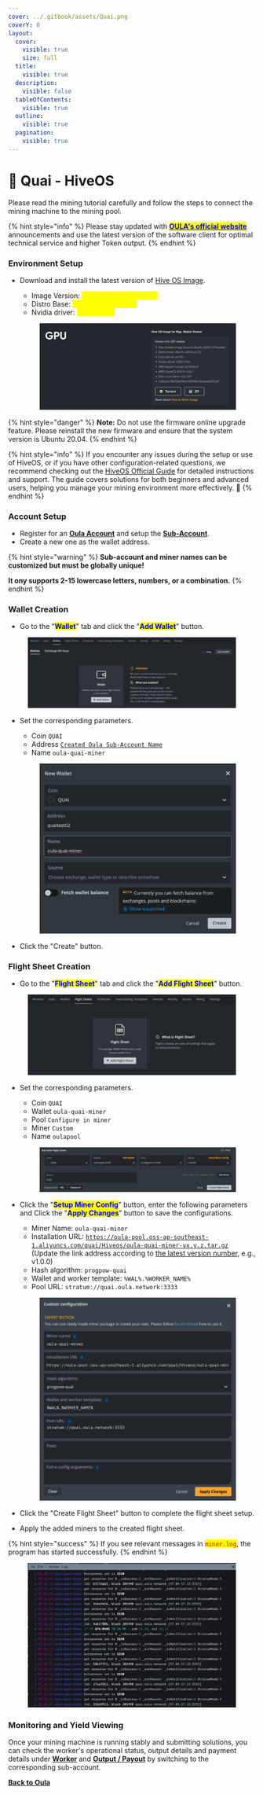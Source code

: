 ```yaml
---
cover: ../.gitbook/assets/Quai.png
coverY: 0
layout:
  cover:
    visible: true
    size: full
  title:
    visible: true
  description:
    visible: false
  tableOfContents:
    visible: true
  outline:
    visible: true
  pagination:
    visible: true
---
```


# 🤖 Quai - HiveOS

Please read the mining tutorial carefully and follow the steps to connect the mining machine to the mining pool.

{% hint style="info" %}
Please stay updated with [<mark style="color:blue;">**OULA's official website**</mark>](https://oula.network/en) announcements and use the latest version of the software client for optimal technical service and higher Token output.
{% endhint %}

### **Environment Setup**

*   Download and install the latest version of [Hive OS Image](https://hiveon.com/install/).&#x20;

    * Image Version: <mark style="color:yellow;">HiveOS-0.6-227-stable</mark>&#x20;
    * Distro Base: <mark style="color:yellow;">Ubuntu 20.04.6 LTS</mark>
    * Nvidia driver: <mark style="color:yellow;">v535.171.04</mark>

    <figure><img src="../.gitbook/assets/image (1) (1) (1).png" alt=""><figcaption></figcaption></figure>

{% hint style="danger" %}
**Note:** Do not use the firmware online upgrade feature. Please reinstall the new firmware and ensure that the system version is Ubuntu 20.04.
{% endhint %}

{% hint style="info" %}
If you encounter any issues during the setup or use of HiveOS, or if you have other configuration-related questions, we recommend checking out the [HiveOS Official Guide](https://hiveon.com/knowledge-base/guides/) for detailed instructions and support. The guide covers solutions for both beginners and advanced users, helping you manage your mining environment more effectively. 📘
{% endhint %}

### **Account Setup**

* Register for an [**Oula Account**](https://oula.network/en/register) and setup the [**Sub-Account**](https://oula.network/en/pool/manager?tab=subAccount).
* Create a new one as the wallet address.&#x20;

{% hint style="warning" %}
**Sub-account and miner names can be customized but must be globally unique!**&#x20;

**It ony supports 2-15 lowercase letters, numbers, or a combination.**
{% endhint %}

### &#x20;Wallet Creation

* Go to the "<mark style="color:blue;">**Wallet**</mark>" tab and click the "<mark style="color:blue;">**Add Wallet**</mark>" button.

<figure><img src="../.gitbook/assets/image (3).png" alt=""><figcaption></figcaption></figure>

*   Set the corresponding parameters.

    * Coin `QUAI`
    * Address [`Created Oula Sub-Account Name`](https://oula.network/en/pool/manager?tab=subAccount)
    * Name `oula-quai-miner`

    <figure><img src="../.gitbook/assets/image (19).png" alt=""><figcaption></figcaption></figure>
* Click the "Create" button.

### Flight Sheet Creation

* Go to the "<mark style="color:blue;">**Flight Sheet**</mark>" tab and click the "<mark style="color:blue;">**Add Flight Sheet**</mark>" button.

<figure><img src="../.gitbook/assets/image (5).png" alt=""><figcaption></figcaption></figure>

*   Set the corresponding parameters.

    * Coin `QUAI`
    * Wallet `oula-quai-miner`
    * Pool `Configure in miner`
    * Miner `Custom`
    * Name `oulapool`

    <figure><img src="../.gitbook/assets/image (20).png" alt=""><figcaption></figcaption></figure>
*   Click the "<mark style="color:blue;">**Setup Miner Config**</mark>" button, enter the following parameters and Click the "<mark style="color:blue;">**Apply Changes**</mark>" button to save the configurations.

    * Miner Name: `oula-quai-miner`
    * Installation URL: [`https://oula-pool.oss-ap-southeast-1.aliyuncs.com/quai/Hiveos/oula-quai-miner-vx.y.z.tar.gz`](https://oula-pool.oss-ap-southeast-1.aliyuncs.com/quai/Hiveos/oula-quai-miner-vx.y.z.tar.gz)\
      (Update the link address according to [the latest version number](https://app.gitbook.com/s/yseWjqJcypCcEst0oC22/), e.g., v1.0.0)
    * Hash algorithm: `progpow-quai`
    * Wallet and worker template: `%WAL%.%WORKER_NAME%`
    * Pool URL: `stratum://quai.oula.network:3333`

    <figure><img src="../.gitbook/assets/image (21).png" alt=""><figcaption></figcaption></figure>
* Click the "Create Flight Sheet" button to complete the flight sheet setup.
* Apply the added miners to the created flight sheet.

{% hint style="success" %}
If you see relevant messages in <mark style="color:red;">`miner.log`</mark>, the program has started successfully.
{% endhint %}

<figure><img src="../.gitbook/assets/image (1).png" alt=""><figcaption></figcaption></figure>

### **Monitoring and Yield Viewing**

Once your mining machine is running stably and submitting solutions, you can check the worker's operational status, output details and payment details under [**Worker**](https://oula.network/en/pool/manager?tab=miner) and [**Output / Payout**](https://oula.network/en/pool/manager?tab=output) by switching to the corresponding sub-account.





[**Back to Oula**](https://oula.network/en/login)
